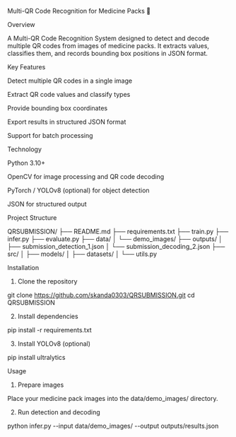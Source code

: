 Multi-QR Code Recognition for Medicine Packs 💊

Overview

A Multi-QR Code Recognition System designed to detect and decode multiple QR codes from images of medicine packs. It extracts values, classifies them, and records bounding box positions in JSON format.

Key Features





Detect multiple QR codes in a single image



Extract QR code values and classify types



Provide bounding box coordinates



Export results in structured JSON format



Support for batch processing

Technology





Python 3.10+



OpenCV for image processing and QR code decoding



PyTorch / YOLOv8 (optional) for object detection



JSON for structured output

Project Structure

QRSUBMISSION/
├── README.md
├── requirements.txt
├── train.py
├── infer.py
├── evaluate.py
├── data/
│   └── demo_images/
├── outputs/
│   ├── submission_detection_1.json
│   └── submission_decoding_2.json
├── src/
│   ├── models/
│   ├── datasets/
│   └── utils.py

Installation

1. Clone the repository

git clone https://github.com/skanda0303/QRSUBMISSION.git
cd QRSUBMISSION

2. Install dependencies

pip install -r requirements.txt

3. Install YOLOv8 (optional)

pip install ultralytics

Usage

1. Prepare images

Place your medicine pack images into the data/demo_images/ directory.

2. Run detection and decoding

python infer.py --input data/demo_images/ --output outputs/results.json
